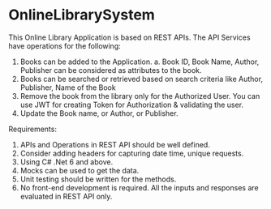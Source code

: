 # OnlineLibrarySystem

This Online Library Application is based on REST APIs. 
The API Services have operations for the following:
1.	Books can be added to the Application.
a.	Book ID, Book Name, Author, Publisher can be considered as attributes to the book.
2.	Books can be searched or retrieved based on search criteria like 
Author, Publisher, Name of the Book
3.	Remove the book from the library only for the Authorized User. You can use JWT for creating Token for Authorization & validating the user.
4.	Update the Book name, or Author, or Publisher.

Requirements:
1.	APIs and Operations in REST API should be well defined.
2.	Consider adding headers for capturing date time, unique requests.
3.	Using C# .Net 6 and above.
4.	Mocks can be used to get the data.
5.	Unit testing should be written for the methods.
6.	No front-end development is required. All the inputs and responses are evaluated in REST API only.
